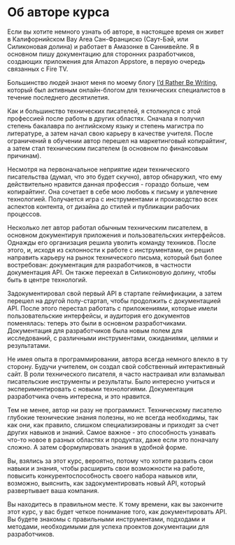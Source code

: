 # Об авторе курса

Если вы хотите немного узнать об авторе, в настоящее время он живет в Калифорнийском Bay Area Сан-Франциско (Саут-Бэй, или Силиконовая долина) и работает в Амазонке в Саннивейле. Я в основном пишу документацию для сторонних разработчиков, создающих приложения для Amazon Appstore, в первую очередь связанных с Fire TV.

Большинство людей знают меня по моему блогу  [I’d Rather Be Writing](https://idratherbewriting.com/), который был активным онлайн-блогом для технических специалистов в течение последнего десятилетия.

Как и большинство технических писателей, я столкнулся с  этой профессией после работы в других областях. Сначала я получил степень бакалавра по английскому языку и степень магистра по литературе, а затем начал свою карьеру в качестве учителя. После ограничений в обучении автор перешел на маркетинговый копирайтинг, а затем стал техническим писателем (в основном по финансовым причинам).

Несмотря на первоначальное неприятие идеи технического писательства (думал, что это будет скучно), автор обнаружил, что ему действительно нравится данная профессия - гораздо больше, чем копирайтинг. Она сочетает в себе мою любовь к письму и увлечение технологией. Получается игра с инструментами и производство всех аспектов контента, от дизайна до стилей и публикации рабочих процессов.

Несколько лет автор работал обычным техническим писателем, в основном документируя приложения и пользовательских интерфейсов. Однажды его организация решила уволить команду техников. После этого, и, исходя из склонности к работе с инструментами, он решил направить карьеру на рынок технического письма, который был более востребован: документация для разработчиков, в частности документация API. Он также переехал в Силиконовую долину, чтобы быть в центре технологий.

Задокументировал свой первый API в стартапе геймификации, а затем перешел на другой полу-стартап, чтобы продолжить с документацией API. После этого перестал работать с приложениями, которые имели пользовательские интерфейсы, и аудитория его документов поменялась: теперь это были в основном разработчиками. Документация для разработчиков была новым полем для исследований, с различными инструментами, ожиданиями, целями и результатами.

Не имея опыта в программировании, автора всегда немного влекло в ту сторону. Будучи учителем, он создал свой собственный интерактивный сайт. В роли технического писателя, я часто настраивал или взламывал писательские инструменты и результаты. Было интересно учиться и экспериментировать с новыми технологиями. Документация разработчика очень интересна, и это нравится.

Тем не менее, автор ни разу не программист. Техническому писателю глубокие технические знания полезны, но не всегда необходимы, так как они, как правило, слишком специализированы и приходят за счет других навыков и знаний. Самое важное - это способность узнавать что-то новое в разных областях и продуктах, даже если это поначалу сложно. А затем сформулировать знания в удобной форме.

Вы, взялись за этот курс, вероятно, потому что хотите развить свои навыки и знания, чтобы расширить свои возможности на работе, повысить конкурентоспособность своего набора навыков или, возможно, выяснить, как задокументировать новый API, который развертывает ваша компания.

Вы находитесь в правильном месте. К тому времени, как вы закончите этот курс, у вас будет четкое понимание того, как документировать API. Вы будете знакомы с правильными инструментами, подходами и методами, необходимыми для успеха проектов документации для разработчиков.
